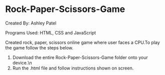 # Rock-Paper-Scissors-Game
Created By: Ashley Patel

Programs Used: HTML, CSS and JavaScript

Created rock, paper, scissors online game where user faces a CPU.To play the game follow the steps below.

1. Download the entire Rock-Paper-Scissors-Game folder onto your device.\n
2. Run the .html file and follow instructions shown on screen. 
